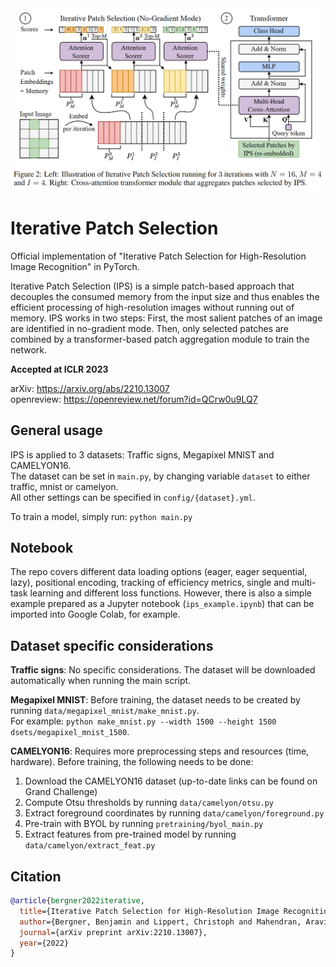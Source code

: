 <img src="images/ips.png" width="600" />

# Iterative Patch Selection

Official implementation of "Iterative Patch Selection for High-Resolution Image Recognition" in PyTorch.

Iterative Patch Selection (IPS) is a simple patch-based approach that decouples the consumed memory from the input size and thus enables the efficient processing of high-resolution images without running out of memory. IPS works in two steps:  First, the most salient patches of an image are identified in no-gradient mode. Then, only selected patches are combined by a transformer-based patch aggregation module to train the network. 

**Accepted at ICLR 2023**

arXiv: https://arxiv.org/abs/2210.13007    
openreview: https://openreview.net/forum?id=QCrw0u9LQ7

## General usage

IPS is applied to 3 datasets: Traffic signs, Megapixel MNIST and CAMELYON16.  
The dataset can be set in `main.py`, by changing variable `dataset` to either traffic, mnist or camelyon.  
All other settings can be specified in `config/{dataset}.yml`.

To train a model, simply run: `python main.py`

## Notebook

The repo covers different data loading options (eager, eager sequential, lazy), positional encoding, tracking of efficiency metrics, single and multi-task learning and different loss functions. However, there is also a simple example prepared as a Jupyter notebook (`ips_example.ipynb`) that can be imported into Google Colab, for example.

## Dataset specific considerations

**Traffic signs**: No specific considerations. The dataset will be downloaded automatically when running the main script.

**Megapixel MNIST**: Before training, the dataset needs to be created by running `data/megapixel_mnist/make_mnist.py`.  
For example: `python make_mnist.py --width 1500 --height 1500 dsets/megapixel_mnist_1500`.

**CAMELYON16**: Requires more preprocessing steps and resources (time, hardware). Before training, the following needs to be done:
1. Download the CAMELYON16 dataset (up-to-date links can be found on Grand Challenge)
2. Compute Otsu thresholds by running `data/camelyon/otsu.py`
3. Extract foreground coordinates by running `data/camelyon/foreground.py`
4. Pre-train with BYOL by running `pretraining/byol_main.py`
5. Extract features from pre-trained model by running `data/camelyon/extract_feat.py`

## Citation
```bibtex
@article{bergner2022iterative,
  title={Iterative Patch Selection for High-Resolution Image Recognition},
  author={Bergner, Benjamin and Lippert, Christoph and Mahendran, Aravindh},
  journal={arXiv preprint arXiv:2210.13007},
  year={2022}
}
```
